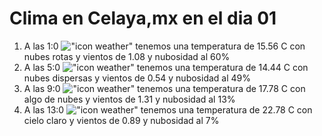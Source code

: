 # Clima en Celaya,mx en el dia 01

1. A las 1:0 !["icon weather"](http://openweathermap.org/img/w/04n.png) tenemos una temperatura de 15.56 C con nubes rotas y  vientos de 1.08 y nubosidad al 60%
1. A las 5:0 !["icon weather"](http://openweathermap.org/img/w/03n.png) tenemos una temperatura de 14.44 C con nubes dispersas y  vientos de 0.54 y nubosidad al 49%
1. A las 9:0 !["icon weather"](http://openweathermap.org/img/w/02d.png) tenemos una temperatura de 17.78 C con algo de nubes y  vientos de 1.31 y nubosidad al 13%
1. A las 13:0 !["icon weather"](http://openweathermap.org/img/w/01d.png) tenemos una temperatura de 22.78 C con cielo claro y  vientos de 0.89 y nubosidad al 7%
